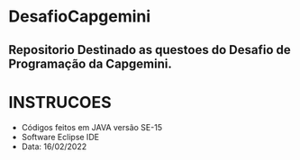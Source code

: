 # DesafioCapgemini

## Repositorio Destinado as questoes do Desafio de Programação da Capgemini.




# INSTRUCOES
+ Códigos feitos em JAVA versão SE-15
+ Software Eclipse IDE 
+ Data: 16/02/2022
